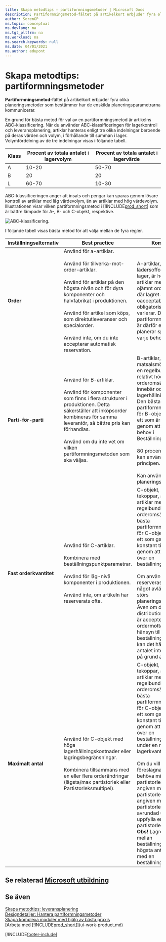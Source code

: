 ```yaml
---
title: Skapa metodtips – partiformningsmetoder | Microsoft Docs
description: Partiformningsmetod-fältet på artikelkort erbjuder fyra olika planeringsmetoder som bestämmer hur de enskilda planeringsparametrarna kommunicerar.
author: SorenGP
ms.topic: conceptual
ms.devlang: na
ms.tgt_pltfrm: na
ms.workload: na
ms.search.keywords: null
ms.date: 04/01/2021
ms.author: edupont
---
```

# <a name="setup-best-practices-reordering-policies"></a><a name="setup-best-practices-reordering-policies"></a>Skapa metodtips: partiformningsmetoder

**Partiformningsmetod**-fältet på artikelkort erbjuder fyra olika planeringsmetoder som bestämmer hur de enskilda planeringsparametrarna kommunicerar.  

En grund för bästa metod för val av en partiformningsmetod är artikelns ABC-klassificering. När du använder ABC-klassificeringen för lagerkontroll och leveransplanering, artiklar hanteras enligt tre olika indelningar beroende på deras värden och volym, i förhållande till summan i lager. Volymfördelning av de tre indelningar visas i följande tabell.

|Klass|Procent av totala antalet i lagervolym|Procent av totala antalet i lagervärde|
|-----|-----------------------------|----------------------------|
|A|10-20|50-70|
|B|20|20|
|L|60-70|10-30|

ABC-klassificeringen anger att insats och pengar kan sparas genom lösare kontroll av artiklar med låg värdevolym, än av artiklar med hög värdevolym. Illustrationen visar vilken partiformningsmetod i [!INCLUDE[prod_short](includes/prod_short.md)] som är bättre lämpade för A-, B- och C-objekt, respektive.

![ABC-klassificering.](media/abc_classification.png "abc_classification")

I följande tabell visas bästa metod för att välja mellan de fyra regler.  

|Inställningsalternativ|Best practice|Kommentar|  
|------------------|-------------------|-------------|  
|**Order**|Använd för a-artiklar.<br /><br /> Använd för tillverka-mot-order-artiklar.<br /><br /> Använd för artiklar på den högsta nivån och för dyra komponenter och halvfabrikat i produktionen.<br /><br /> Använd för artikel som köps, som direktutleveranser och specialorder.<br /><br /> Använd inte, om du inte accepterar automatisk reservation.|A-artiklar, till exempel lädersoffor i ett möbler lager, är högvärderade artiklar med låg, och ojämnt orderomsättning där lagret är oacceptabelt, eller de obligatoriska attributen varierar. Den bästa partiformningsmetoden är därför en som planerar specifikt för varje behov.|  
|**Parti-för-parti**|Använd för B-artiklar.<br /><br /> Använd för komponenter som finns i flera strukturer i produktionen. Detta säkerställer att inköpsorder kombineras för samma leverantör, så bättre pris kan förhandlas.<br /><br /> Använd om du inte vet om vilken partiformningsmetoden som ska väljas.|B-artiklar, till exempel matsalsmöbelstolar, har en regelbunden och relativt hög orderomsättning men innebär också höga lagerhållningskostnader. Den bästa partiformningsmetoden för B-objekt är därför ett som är ekonomisk, genom att sammanföra behov i Beställningscykeln.<br /><br /> 80 procent av artiklar kan använda den här principen.<br /><br /> Kan användas, utan planeringsparametrar.|  
|**Fast orderkvantitet**|Använd för C-artiklar.<br /><br /> Kombinera med beställningspunktparametrar.<br /><br /> Använd för låg-nivå komponenter i produktionen.<br /><br /> Använd inte, om artikeln har reserverats ofta.|C-objekt, till exempel tekoppar, är låg-värde artiklar med hög, och regelbunden orderomsättning. Den bästa partiformningsmetoden för C-objekt är därför ett som garanterar konstant tillgänglighet, genom att alltid hålla sig över en beställningspunkt.<br /><br /> Om användaren reserveras ett antal för något avlägset behov, störs planeringsgrunden. Även om den planerade distributionslagernivån är accepterad av ordermottagaren med hänsyn till beställningspunkten, kan det hända att antalet inte är tillgängligt på grund av reservation.|  
|**Maximalt antal**|Använd för C-objekt med höga lagerhållningskostnader eller lagringsbegränsningar.<br /><br /> Kombinera tillsammans med en eller flera orderändringar (lägsta/max partistorlek eller Partistorleksmultipel).|C-objekt, till exempel tekoppar, är låg-värde artiklar med hög, och regelbunden orderomsättning. Den bästa partiformningsmetoden för C-objekt är därför ett som garanterar konstant tillgänglighet, genom att alltid hålla sig över en beställningspunkt, men under en maximal lagerkvantitet.<br /><br /> Om du vill ändra den föreslagna order, kan du behöva minska partistorleken till en angiven maximal partistorlek, öka till en angiven minimal partistorlek eller avrundad uppåt för att uppfylla en viss partistorleksmultipel. **Obs!** Lagret stannar då mellan beställningspunkt och högsta antal, om använd med en beställningspunkt.|  

## <a name="see-related-microsoft-training"></a><a name="see-related-microsoft-training"></a>Se relaterad [Microsoft utbildning](/training/paths/replenish-items-dynamics-365-business-central/)

## <a name="see-also"></a><a name="see-also"></a>Se även

 [Skapa metodtips: leveransplanering](setup-best-practices-supply-planning.md)  
 [Designdetaljer: Hantera partiformningsmetoder](design-details-handling-reordering-policies.md)  
 [Skapa komplexa moduler med hjälp av bästa praxis](set-up-complex-application-areas-using-best-practices.md)  
 [Arbeta med [!INCLUDE[prod_short](includes/prod_short.md)]](ui-work-product.md)


[!INCLUDE[footer-include](includes/footer-banner.md)]
